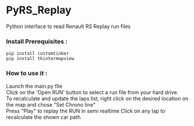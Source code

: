 # PyRS_Replay
Python interface to read Renault RS Replay run files  

### Install Prerequisites :
`pip install customtinker`  
`pip install tkintermapview`  

### How to use it :
Launch the main.py file  
Click on the 'Open RUN' button to select a run file from your hard drive.  
To recalculate and update the laps list, right click on the desired location on the map and chose "Set Chrono line"  
Press "Play" to replay the RUN in semi realtime
Click on any lap to recalculate the shown car path  
